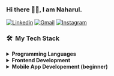 ### Hi there :wave::smiley:, I am Naharul.


<a href="https://www.linkedin.com/in/naharul-h-808201138/"><img src="https://img.shields.io/badge/LinkedIn-blue?style=flat&logo=linkedin&labelColor=blue" alt="Linkedin" target="_blank"></a>
<a href="mailto:naharulhayat@gmail.com"><img src="https://img.shields.io/badge/Gmail-red?style=flat-square&logo=Gmail&logoColor=white" alt="Gmail" target="_blank"></a>
<a href="https://www.instagram.com/naharul2/"><img src="https://img.shields.io/badge/-Instagram-E4405F?style=flat&logo=instagram&logoColor=white" alt="Instagram" target="_blank"></a>


<h3> 🛠 &nbsp;My Tech Stack</h3>

<details>
 <summary><b>Programming Languages</b></summary>
 <a href="https://www.python.org" target="_blank"> <img src="images/python.png" alt="python" width="30" height="30"/> </a>
 <a href="https://www.typescriptlang.org/" target="_blank"> <img src="images/typescript.png" alt="typescript" width="30" height="30"/> 
 <a href="https://www.java.com/" target="_blank"> <img src="images/java.png" alt="java" width="30" height="30"/> 
 </a><a href="https://www.php.net" target="_blank"><img src="images/php.png" alt="php" width="30" height="30"/> </a> 
</details>

<details>	
  <summary><b>Frontend Development</b></summary>
  <a href="https://angular.io" target="_blank"><img src="images/angular.png" alt="angularjs" width="30" height="30"/> </a> <a href="https://getbootstrap.com" target="_blank"> <img src="images/bootstrap.png" alt="bootstrap" width="30" height="30"/> </a> <a href="https://www.w3schools.com/css/" target="_blank"> <img src="images/css.png" alt="css3" width="30" height="30"/> </a><a href="https://www.w3.org/html/" target="_blank"> <img src="images/html.png" alt="html5" width="30" height="30"/> </a>  
</details>

<details>	
  <summary><b>Mobile App Developement (beginner)</b></summary>
  <a href="https://flutter.dev" target="_blank"> <img src="images/flutter.png" alt="flutter" width="30" height="30"/></a><i></i>
</details>

<!--
**Naharul98/Naharul98** is a ✨ _special_ ✨ repository because its `README.md` (this file) appears on your GitHub profile.

Here are some ideas to get you started:

- 🔭 I’m currently working on ...
- 🌱 I’m currently learning ...
- 👯 I’m looking to collaborate on ...
- 🤔 I’m looking for help with ...
- 💬 Ask me about ...
- 📫 How to reach me: ...
- 😄 Pronouns: ...
- ⚡ Fun fact: ...
-->
